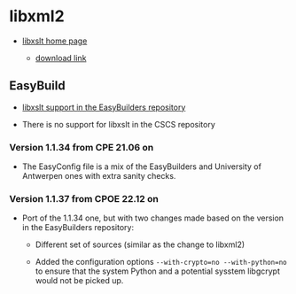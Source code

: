# libxml2

  * [libxslt home page](http://xmlsoft.org/xslt)

      * [download link](http://xmlsoft.org/sources/)

## EasyBuild


  * [libxslt support in the EasyBuilders repository](https://github.com/easybuilders/easybuild-easyconfigs/tree/develop/easybuild/easyconfigs/l/libxslt)

  * There is no support for libxslt in the CSCS repository


### Version 1.1.34 from CPE 21.06 on

  * The EasyConfig file is a mix of the EasyBuilders and University of
    Antwerpen ones with extra sanity checks.


### Version 1.1.37 from CPOE 22.12 on

  * Port of the 1.1.34 one, but with two changes made based on the version in the
    EasyBuilders repository:
    
      * Different set of sources (similar as the change to libxml2)
      
      * Added the configuration options `--with-crypto=no --with-python=no` to ensure
        that the system Python and a potential sysstem libgcrypt would not be picked up.


